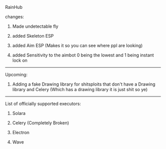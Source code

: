 RainHub  

changes: 

1. Made undetectable fly

2. added Skeleton ESP

3. added Aim ESP (Makes it so you can see where ppl are looking)

4. added Sensitivity to the aimbot 0 being the lowest and 1 being instant lock on 

------------------------------------------------------------------------------

Upcoming:

1. Adding a fake Drawing library for shitsploits that don't have a Drawing library and Celery (Which has a drawing library it is just shit so ye)


------------------------------------------------------------------------------

List of officially supported executors:

1. Solara

2. Celery (Completely Broken)

3. Electron 

4. Wave



